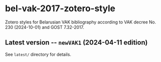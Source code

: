 # bel-vak-2017-zotero-style

Zotero styles for Belarusian VAK bibliography according to VAK decree No. 230 (2024-10-01) and GOST 7.32-2017.

## Latest version -- `newVAK1` (2024-04-11 edition)

See `latest/` directory for details.

